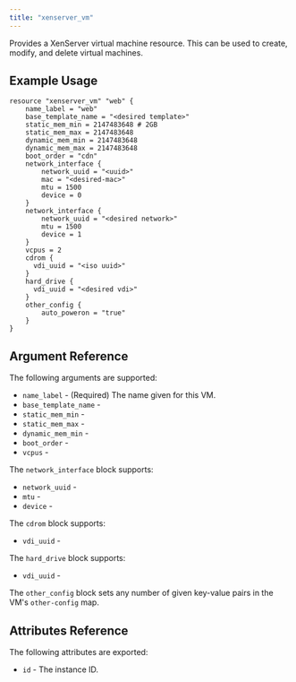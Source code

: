 ```yaml
---
title: "xenserver_vm"
---
```


Provides a XenServer virtual machine resource. This can be used to create, modify, and delete virtual machines.

## Example Usage

```hcl
resource "xenserver_vm" "web" {
    name_label = "web"
    base_template_name = "<desired template>"
    static_mem_min = 2147483648 # 2GB
    static_mem_max = 2147483648
    dynamic_mem_min = 2147483648
    dynamic_mem_max = 2147483648
    boot_order = "cdn"
    network_interface {
        network_uuid = "<uuid>"
        mac = "<desired-mac>"
        mtu = 1500
        device = 0
    }
    network_interface {
        network_uuid = "<desired network>"
        mtu = 1500
        device = 1
    }
    vcpus = 2
    cdrom {
      vdi_uuid = "<iso uuid>"
    }
    hard_drive {
      vdi_uuid = "<desired vdi>"
    }
    other_config {
        auto_poweron = "true"
    }
}
```

## Argument Reference

The following arguments are supported:

* `name_label` - (Required) The name given for this VM.
* `base_template_name` - 
* `static_mem_min` - 
* `static_mem_max` - 
* `dynamic_mem_min` - 
* `boot_order` - 
* `vcpus` - 

The `network_interface` block supports:

* `network_uuid` -
* `mtu` -
* `device` -

The `cdrom` block supports:

* `vdi_uuid` - 

The `hard_drive` block supports:

* `vdi_uuid` - 

The `other_config` block sets any number of given key-value pairs in the VM's `other-config` map.

## Attributes Reference

The following attributes are exported:

* `id` - The instance ID.
